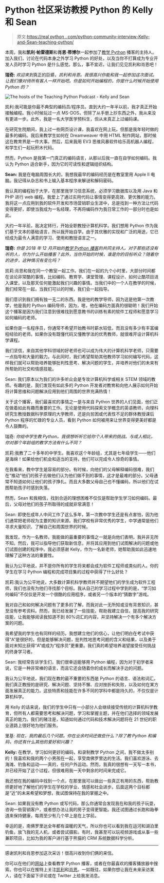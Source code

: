 # Python 社区采访教授 Python 的 Kelly 和 Sean

> 原文:[https://real python . com/python-community-interview-Kelly-and-Sean-teaching-python/](https://realpython.com/python-community-interview-kelly-and-sean-teaching-python/)

本周，我和**凯利·帕雷德斯**和**肖恩·蒂博尔**一起参加了[教学 Python](https://twitter.com/teachingpython) 播客的主持人。加入我们，讨论在代码本身之外学习 Python 的好处，以及当你不打算成为专业开发人员时学习 Python 是什么感觉。那么，事不宜迟，让我们见见凯利和肖恩吧！

**瑞奇:** *欢迎来到*真正的巨蟒，*凯利和肖恩。我很高兴你能和我一起参加这次面试。让我们像对待所有客人一样开始吧。你是如何开始编程的，你是什么时候开始使用 Python 的？*

![The hosts of the Teaching Python Podcast - Kelly and Sean](../Images/af91f431f2125b74b2ff2ce0a956dd38.png)

凯利:我可能是你最不典型的编码员/程序员。直到大约一年半以前，我才真正开始接触编程。我小时候玩过一点 MS-DOS，但除了从手册上抄东西之外，我从来没有更进一步。此外，我是一名大学医学预科生，但从未真正上过编码课。

在研究生院期间，我上过一些网页设计课，我喜欢在网上玩，但那是我年轻时做的最多的编码。我后来教学生如何在 Dreamweaver 中用 HTML 制作网站，那时候这在教育界是一件大事。然后，后来我用 EV3 思维风暴软件给乐高机器人编程，和学生们一起玩积木代码。

然而，Python 是我第一门真正的编码语言，从那以后我一直在自学如何编码。我认为 Python 适合新手，因为它的可读性和逻辑组织结构。

**Sean:** 我是在电脑周围长大的，我想我最早的编码经历是在教室里用 Apple II 电脑。我记得从杂志和书上输入基本程序来解谜和解码密码。

我认真的编程始于大学，在那里我学习信息系统，必须学习数据库以及用 Java 和 PHP 进行 web 编程。我爱上了通过实用代码让事情变得更高效、更优雅的能力。我将这一点应用到我的软件开发和市场营销职业生涯中，总是找到一种方法让代码变得更好，即使当我成为一名经理，不再将编码作为我日常工作的一部分时也是如此。

大约一年半前，我决定转行，开始全职教授计算机科学。我们想用 Python 作为我们基于文本的基础语言，所以我开始自学。由于其优雅的实现和广泛的用途，它已经成为最令人满意的学习、使用和教授语言之一。

**瑞奇:** *你是 2018 年 12 月开始的[教学 Python 播客](https://www.teachingpython.fm/)的共同主持人。对于那些还没有听的人，你为什么开始播客？此外，当你开始的时候，谁是你的目标听众？随着你的进步，这种情况有变化吗？*

凯莉:肖恩和我在同一个教室一起工作。我们在一起的九个小时里，大部分时间都在谈论非常酷的事情，比如编码、教育学、课堂管理、课程设计、如何让酷项目进入课堂，以及那天任何能激起我们兴趣的事情。当我们中的一个人在教学的时候，我们经常在一起，当我们可以的时候，我们会一起指导。

我们意识到我们拥有独一无二的东西。我是他的教学导师，因为这是他第一次教学，他是我的 Python 编码导师，因为，嗯，他在编码方面真的很聪明！我们开始这个播客是因为我们注意到很难找到愿意教书的训练有素的软件工程师和愿意学习如何编码的老师。

如果你是一名程序员，你通常不希望开始教书时薪水较低，而且没有多少有丰富编程经验的老师。如果你没有既懂代码又懂教学法的优秀教师，就很难开设计算机科学课程。

我们坚信，来自其他学科领域的好老师也可以成为伟大的计算机科学老师，只需要一点指导和大量的毅力。与此同时，我们希望帮助其他教师学习如何编写代码，这样我们就可以帮助培养能够批判性思考、解决问题的学生，并培养对他们的未来有所帮助的社交和情感技能。

Sean: 我们原本以为我们的许多听众会是专攻计算机科学或相关 STEM 领域的教师。有趣的是，我们发现有如此多的 Python 开发者对教育和向他人展示如何开始将计算思维和问题解决应用到他们周围的世界充满热情！

关于这个播客，我们最喜欢的事情之一是与来自 Python 世界的人们见面，他们正在做着如此有趣而重要的工作。无论是使用代码探索文学概念的英语教师，向理科研究生教授数据科学原理的大学教师，还是向贫困或代表性不足的群体教授课后 Python 程序的忙碌的专业人员，看到 Python 如何被用来让世界变得更美好都是令人鼓舞的。

瑞奇: *你给中学生教 Python。我很想听听它给你个人带来的挑战。与成人相比，你对那个年龄组的教学方法有什么不同？*

凯莉:我教了二十多年的中学生。我喜欢这个年龄组，尤其是七年级学生——他们是海绵！如果给他们机会和适当的支持，他们可以完成令人惊奇的事情。

在我看来，教中学生是容易的部分。有时候，向他们的父母解释编码很难，我们在“推动”他们的孩子去做他们认为他们做不到的事情，这才是最难的部分。父母通常不知道如何让他们的孩子挣扎。而且大多数父母自己也不懂编码，所以他们在试图帮助孩子时感到失落。

然而，Sean 和我相信，找到合适的理想困难不仅仅是帮助学生学习如何编码。最后，父母对他们的孩子所取得的成就非常满意！

Sean: 即使在成年人中间工作了这么多年，第一次教中学生还是有点害怕，因为他们通常把老师视为主要的知识来源。我们学校有非常优秀的学生，中学通常是他们寻求大量知识、了解自己和周围世界的时候。

我发现，作为一名教师，我能做的最重要的事情之一就是向他们表明，我并非无所不知。然后，我可以指导他们获取新信息，并将其应用到他们试图解决的问题或他们试图创建的程序中。我必须感谢 Kelly，作为一名新老师，她帮助我如此迅速地理解了这种方法的重要性。

我认为公平地说，并不是你所有的学生将来都会成为软件工程师或类似的人。你的学生在学习 Python 编程和完成项目集的过程中获得了什么好处？

凯莉:我认为公平地说，大多数计算机科学教师并不期望他们的学生成为软件工程师，我们也没有为他们寻找那个目标。我从自己的学习过程中学到的是，“学习如何编码”不仅仅是开发一个很酷的应用程序，或者另一个版本的“猜数字”游戏。

我对自己和如何解决问题有了更多的了解，而我对此一无所知或没有背景知识，甚至没有参考资料。然而，我已经发展了一些技能，帮助我建立自信，提高我的研究技能，让我能够阅读我知道不到 80%词汇的内容，并坚持解决一个有多个解决方案的问题。

我希望我的学生也有同样的经历。我想建立他们的信心，让他们明白在考试中获得“A”是很好的，但是能够解决问题，批判性地思考问题的含义和结果，以及勇于面对未知比获得“A”或成为“程序员”更重要。我们真的希望培养渴望接受任何挑战的终身学习者。

Sean: 我经常告诉学生们，我们很幸运能够用 Python 编程，因为对于初学者来说，它是一种非常棒的语言，而且它还会随着你的成长而解决手边的问题。

我认为公平地说，我们现在教的最不重要的东西是 Python 的语言、语法和词汇。我们真正教授的是研究、解决问题、坚持不懈、应对挫折和失败，以及如何在某方面发展真正的能力。这些特质和技能在许多不同的学科中都是持久的，不仅仅是计算机科学。

用 Kelly 的话来说，我们的学生中只有一小部分人会继续接受传统的计算机科学教育，但所有人都需要思考和解决问题，学习和掌握主题，并在他们选择的领域发展真正的能力。我们的赌注是，知道如何通过代码和技术解决问题将在 21 世纪的职业道路上很好地为他们服务。

里基: *现在，我的最后几个问题。你在业余时间还做些什么？除了教 Python 和编码，你还有什么其他的爱好和兴趣？*

**Kelly:** 在教学，学习如何更好的编码，和录制教学 Python 之间，我不做太多别的！我喜欢和我的两个小男孩在一起，享受南佛罗里达的生活。我们喜欢游泳、去海滩、钓鱼和运动——真的，任何户外运动。然而，我真的很想有一天写一本书，并已经开始了这个过程，但很难用我一天中剩余的时间来完成它。

我还想在我的编码中找到一个点，在那里我可以做出一些真正有用的东西，帮助教师更好地了解他们的学生在学校的学业、情感和社会进步。后面这两个目标都是“近”的未来希望和梦想，我试图保持在我的掌握之中。

Sean: 如果我没有教 Python 或写代码，那么你通常会发现我在和我的孩子玩耍，咨询一些营销客户，或者想办法让我的房子变得更智能。我还试图通过长跑和跆拳道来保持健康，每周至少有几个早上是在上学前。

幸运的是，南佛罗里达全年都有温暖的天气，所以你也可以看到我在运河和湖泊里钓鱼，放飞我的无人机，或者尝试摄影。有时，我甚至可以玩视频游戏或从事一些兼职项目，比如为我的客户进行基于熊猫的 CRM 系统数据科学分析。

* * *

感谢凯利和肖恩参加这次采访！很高兴收到你们俩的来信。

你可以在他们的[网站](https://www.teachingpython.fm/)上查看教学 Python 播客，或者在你最喜欢的播客播放器中搜索。你也可以在推特上关注[凯利](https://twitter.com/kellypared)和[肖恩](https://twitter.com/smtibor)。一如既往，如果你想让我在未来采访某人，请在下面留下评论或在 Twitter 上给我发消息。